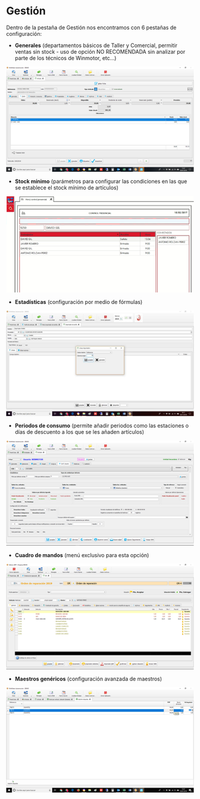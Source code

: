 # Gestión

Dentro de la pestaña de Gestión nos encontramos con 6 pestañas de configuración:

* **Generales** \(departamentos básicos de Taller y Comercial, permitir ventas sin stock - uso de opción NO RECOMENDADA sin analizar por parte de los técnicos de Winmotor, etc...\)

![](../../../.gitbook/assets/image%20%2891%29.png)

* **Stock mínimo** \(parámetros para configurar las condiciones en las que se establece el stock mínimo de artículos\)

![](../../../.gitbook/assets/image%20%2851%29.png)

* **Estadísticas** \(configuración por medio de fórmulas\)

![](../../../.gitbook/assets/image%20%2822%29.png)

* **Periodos de consumo** \(permite añadir periodos como las estaciones o días de descuento a los que se les añaden artículos\)

![](../../../.gitbook/assets/image%20%28136%29.png)

* **Cuadro de mandos** \(menú exclusivo para esta opción\)

![](../../../.gitbook/assets/image%20%28371%29.png)

* **Maestros genéricos** \(configuración avanzada de maestros\)

![](../../../.gitbook/assets/image%20%28279%29.png)

